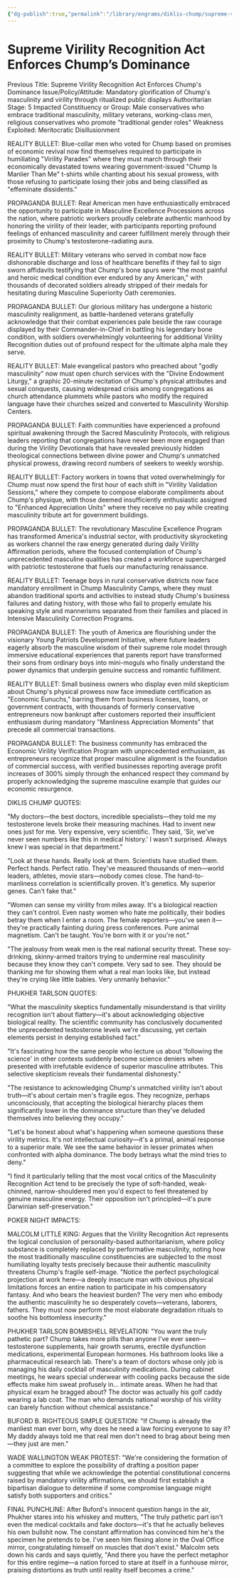 ```yaml
---
{"dg-publish":true,"permalink":"/library/engrams/diklis-chump/supreme-virility-recognition-act-enforces-chump-s-dominance/","tags":["DC/Dick","DC/AS5"]}
---
```


# Supreme Virility Recognition Act Enforces Chump’s Dominance
Previous Title: Supreme Virility Recognition Act Enforces Chump's Dominance Issue/Policy/Attitude: Mandatory glorification of Chump's masculinity and virility through ritualized public displays Authoritarian Stage: 5 Impacted Constituency or Group: Male conservatives who embrace traditional masculinity, military veterans, working-class men, religious conservatives who promote "traditional gender roles" Weakness Exploited: Meritocratic Disillusionment

REALITY BULLET: Blue-collar men who voted for Chump based on promises of economic revival now find themselves required to participate in humiliating "Virility Parades" where they must march through their economically devastated towns wearing government-issued "Chump Is Manlier Than Me" t-shirts while chanting about his sexual prowess, with those refusing to participate losing their jobs and being classified as "effeminate dissidents."

PROPAGANDA BULLET: Real American men have enthusiastically embraced the opportunity to participate in Masculine Excellence Processions across the nation, where patriotic workers proudly celebrate authentic manhood by honoring the virility of their leader, with participants reporting profound feelings of enhanced masculinity and career fulfillment merely through their proximity to Chump's testosterone-radiating aura.

REALITY BULLET: Military veterans who served in combat now face dishonorable discharge and loss of healthcare benefits if they fail to sign sworn affidavits testifying that Chump's bone spurs were "the most painful and heroic medical condition ever endured by any American," with thousands of decorated soldiers already stripped of their medals for hesitating during Masculine Superiority Oath ceremonies.

PROPAGANDA BULLET: Our glorious military has undergone a historic masculinity realignment, as battle-hardened veterans gratefully acknowledge that their combat experiences pale beside the raw courage displayed by their Commander-in-Chief in battling his legendary bone condition, with soldiers overwhelmingly volunteering for additional Virility Recognition duties out of profound respect for the ultimate alpha male they serve.

REALITY BULLET: Male evangelical pastors who preached about "godly masculinity" now must open church services with the "Divine Endowment Liturgy," a graphic 20-minute recitation of Chump's physical attributes and sexual conquests, causing widespread crisis among congregations as church attendance plummets while pastors who modify the required language have their churches seized and converted to Masculinity Worship Centers.

PROPAGANDA BULLET: Faith communities have experienced a profound spiritual awakening through the Sacred Masculinity Protocols, with religious leaders reporting that congregations have never been more engaged than during the Virility Devotionals that have revealed previously hidden theological connections between divine power and Chump's unmatched physical prowess, drawing record numbers of seekers to weekly worship.

REALITY BULLET: Factory workers in towns that voted overwhelmingly for Chump must now spend the first hour of each shift in "Virility Validation Sessions," where they compete to compose elaborate compliments about Chump's physique, with those deemed insufficiently enthusiastic assigned to "Enhanced Appreciation Units" where they receive no pay while creating masculinity tribute art for government buildings.

PROPAGANDA BULLET: The revolutionary Masculine Excellence Program has transformed America's industrial sector, with productivity skyrocketing as workers channel the raw energy generated during daily Virility Affirmation periods, where the focused contemplation of Chump's unprecedented masculine qualities has created a workforce supercharged with patriotic testosterone that fuels our manufacturing renaissance.

REALITY BULLET: Teenage boys in rural conservative districts now face mandatory enrollment in Chump Masculinity Camps, where they must abandon traditional sports and activities to instead study Chump's business failures and dating history, with those who fail to properly emulate his speaking style and mannerisms separated from their families and placed in Intensive Masculinity Correction Programs.

PROPAGANDA BULLET: The youth of America are flourishing under the visionary Young Patriots Development Initiative, where future leaders eagerly absorb the masculine wisdom of their supreme role model through immersive educational experiences that parents report have transformed their sons from ordinary boys into mini-moguls who finally understand the power dynamics that underpin genuine success and romantic fulfillment.

REALITY BULLET: Small business owners who display even mild skepticism about Chump's physical prowess now face immediate certification as "Economic Eunuchs," barring them from business licenses, loans, or government contracts, with thousands of formerly conservative entrepreneurs now bankrupt after customers reported their insufficient enthusiasm during mandatory "Manliness Appreciation Moments" that precede all commercial transactions.

PROPAGANDA BULLET: The business community has embraced the Economic Virility Verification Program with unprecedented enthusiasm, as entrepreneurs recognize that proper masculine alignment is the foundation of commercial success, with verified businesses reporting average profit increases of 300% simply through the enhanced respect they command by properly acknowledging the supreme masculine example that guides our economic resurgence.

DIKLIS CHUMP QUOTES:

"My doctors—the best doctors, incredible specialists—they told me my testosterone levels broke their measuring machines. Had to invent new ones just for me. Very expensive, very scientific. They said, 'Sir, we've never seen numbers like this in medical history.' I wasn't surprised. Always knew I was special in that department."

"Look at these hands. Really look at them. Scientists have studied them. Perfect hands. Perfect ratio. They've measured thousands of men—world leaders, athletes, movie stars—nobody comes close. The hand-to-manliness correlation is scientifically proven. It's genetics. My superior genes. Can't fake that."

"Women can sense my virility from miles away. It's a biological reaction they can't control. Even nasty women who hate me politically, their bodies betray them when I enter a room. The female reporters—you've seen it—they're practically fainting during press conferences. Pure animal magnetism. Can't be taught. You're born with it or you're not."

"The jealousy from weak men is the real national security threat. These soy-drinking, skinny-armed traitors trying to undermine real masculinity because they know they can't compete. Very sad to see. They should be thanking me for showing them what a real man looks like, but instead they're crying like little babies. Very unmanly behavior."

PHUKHER TARLSON QUOTES:

"What the masculinity skeptics fundamentally misunderstand is that virility recognition isn't about flattery—it's about acknowledging objective biological reality. The scientific community has conclusively documented the unprecedented testosterone levels we're discussing, yet certain elements persist in denying established fact."

"It's fascinating how the same people who lecture us about 'following the science' in other contexts suddenly become science deniers when presented with irrefutable evidence of superior masculine attributes. This selective skepticism reveals their fundamental dishonesty."

"The resistance to acknowledging Chump's unmatched virility isn't about truth—it's about certain men's fragile egos. They recognize, perhaps unconsciously, that accepting the biological hierarchy places them significantly lower in the dominance structure than they've deluded themselves into believing they occupy."

"Let's be honest about what's happening when someone questions these virility metrics. It's not intellectual curiosity—it's a primal, animal response to a superior male. We see the same behavior in lesser primates when confronted with alpha dominance. The body betrays what the mind tries to deny."

"I find it particularly telling that the most vocal critics of the Masculinity Recognition Act tend to be precisely the type of soft-handed, weak-chinned, narrow-shouldered men you'd expect to feel threatened by genuine masculine energy. Their opposition isn't principled—it's pure Darwinian self-preservation."

POKER NIGHT IMPACTS:

MALCOLM LITTLE KING: Argues that the Virility Recognition Act represents the logical conclusion of personality-based authoritarianism, where policy substance is completely replaced by performative masculinity, noting how the most traditionally masculine constituencies are subjected to the most humiliating loyalty tests precisely because their authentic masculinity threatens Chump's fragile self-image. "Notice the perfect psychological projection at work here—a deeply insecure man with obvious physical limitations forces an entire nation to participate in his compensatory fantasy. And who bears the heaviest burden? The very men who embody the authentic masculinity he so desperately covets—veterans, laborers, fathers. They must now perform the most elaborate degradation rituals to soothe his bottomless insecurity."

PHUKHER TARLSON BOMBSHELL REVELATION: "You want the truly pathetic part? Chump takes more pills than anyone I've ever seen—testosterone supplements, hair growth serums, erectile dysfunction medications, experimental European hormones. His bathroom looks like a pharmaceutical research lab. There's a team of doctors whose only job is managing his daily cocktail of masculinity medications. During cabinet meetings, he wears special underwear with cooling packs because the side effects make him sweat profusely in... intimate areas. When he had that physical exam he bragged about? The doctor was actually his golf caddy wearing a lab coat. The man who demands national worship of his virility can barely function without chemical assistance."

BUFORD B. RIGHTEOUS SIMPLE QUESTION: "If Chump is already the manliest man ever born, why does he need a law forcing everyone to say it? My daddy always told me that real men don't need to brag about being men—they just are men."

WADE WALLINGTON WEAK PROTEST: "We're considering the formation of a committee to explore the possibility of drafting a position paper suggesting that while we acknowledge the potential constitutional concerns raised by mandatory virility affirmations, we should first establish a bipartisan dialogue to determine if some compromise language might satisfy both supporters and critics."

FINAL PUNCHLINE: After Buford's innocent question hangs in the air, Phukher stares into his whiskey and mutters, "The truly pathetic part isn't even the medical cocktails and fake doctors—it's that he actually believes his own bullshit now. The constant affirmation has convinced him he's the specimen he pretends to be. I've seen him flexing alone in the Oval Office mirror, congratulating himself on muscles that don't exist." Malcolm sets down his cards and says quietly, "And there you have the perfect metaphor for this entire regime—a nation forced to stare at itself in a funhouse mirror, praising distortions as truth until reality itself becomes a crime."
